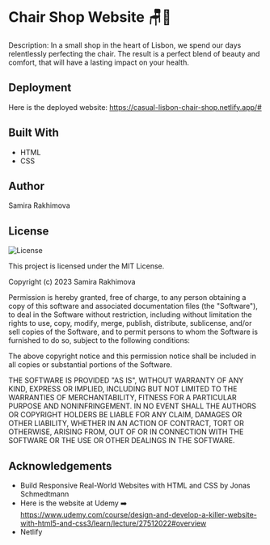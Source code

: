 # Chair Shop Website 🪑💺
Description: In a small shop in the heart of Lisbon, we spend our days relentlessly perfecting the chair. The result is a perfect blend of beauty and comfort, that will have a lasting impact on your health.

## Deployment
Here is the deployed website: https://casual-lisbon-chair-shop.netlify.app/#


## Built With 
* HTML
* CSS

## Author
Samira Rakhimova

## License

![License](https://img.shields.io/badge/license-MIT%20License-blue.svg)

This project is licensed under the MIT License.

Copyright (c) 2023 Samira Rakhimova

Permission is hereby granted, free of charge, to any person obtaining a copy
of this software and associated documentation files (the "Software"), to deal
in the Software without restriction, including without limitation the rights
to use, copy, modify, merge, publish, distribute, sublicense, and/or sell
copies of the Software, and to permit persons to whom the Software is
furnished to do so, subject to the following conditions:

The above copyright notice and this permission notice shall be included in all
copies or substantial portions of the Software.

THE SOFTWARE IS PROVIDED "AS IS", WITHOUT WARRANTY OF ANY KIND, EXPRESS OR
IMPLIED, INCLUDING BUT NOT LIMITED TO THE WARRANTIES OF MERCHANTABILITY,
FITNESS FOR A PARTICULAR PURPOSE AND NONINFRINGEMENT. IN NO EVENT SHALL THE
AUTHORS OR COPYRIGHT HOLDERS BE LIABLE FOR ANY CLAIM, DAMAGES OR OTHER
LIABILITY, WHETHER IN AN ACTION OF CONTRACT, TORT OR OTHERWISE, ARISING FROM,
OUT OF OR IN CONNECTION WITH THE SOFTWARE OR THE USE OR OTHER DEALINGS IN THE
SOFTWARE.



## Acknowledgements

* Build Responsive Real-World Websites with HTML and CSS by Jonas Schmedtmann
* Here is the website at Udemy ➡️ https://www.udemy.com/course/design-and-develop-a-killer-website-with-html5-and-css3/learn/lecture/27512022#overview
* Netlify
